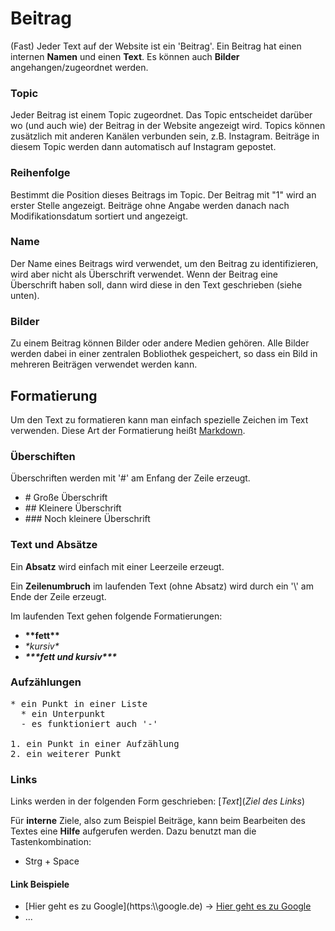 # Beitrag

(Fast) Jeder Text auf der Website ist ein 'Beitrag'. Ein Beitrag hat einen internen **Namen** und einen **Text**. Es können auch **Bilder** angehangen/zugeordnet werden.

### Topic

Jeder Beitrag ist einem Topic zugeordnet. Das Topic entscheidet darüber wo (und auch wie) der Beitrag in der Website angezeigt wird. Topics können zusätzlich mit anderen Kanälen verbunden sein, z.B. Instagram. Beiträge in diesem Topic werden dann automatisch auf Instagram gepostet.

### Reihenfolge

Bestimmt die Position dieses Beitrags im Topic. Der Beitrag mit "1" wird an erster Stelle angezeigt. Beiträge ohne Angabe werden danach nach Modifikationsdatum sortiert und angezeigt.

### Name

Der Name eines Beitrags wird verwendet, um den Beitrag zu identifizieren, wird aber nicht als Überschrift verwendet. Wenn der Beitrag eine Überschrift haben soll, dann wird diese in den Text geschrieben (siehe unten).

### Bilder

Zu einem Beitrag können Bilder oder andere Medien gehören. Alle Bilder werden dabei in einer zentralen Bobliothek gespeichert, so dass ein Bild in mehreren Beiträgen verwendet werden kann.

## Formatierung

Um den Text zu formatieren kann man einfach spezielle Zeichen im Text verwenden. Diese Art der Formatierung heißt [Markdown](https://de.wikipedia.org/wiki/Markdown#Auszeichnungsbeispiele).

### Überschiften

Überschriften werden mit '#' am Enfang der Zeile erzeugt.

* \# Große Überschrift
* \#\# Kleinere Überschrift
* \#\#\# Noch kleinere Überschrift

### Text und Absätze

Ein **Absatz** wird einfach mit einer Leerzeile erzeugt.

Ein **Zeilenumbruch** im laufenden Text (ohne Absatz) wird durch ein '\\' am Ende der Zeile erzeugt.

Im laufenden Text gehen folgende Formatierungen:

* **\*\*fett\*\***
* *\*kursiv\**
* ***\*\*\*fett und kursiv\*\*\****

### Aufzählungen

<pre>
* ein Punkt in einer Liste
  * ein Unterpunkt
  - es funktioniert auch '-'

1. ein Punkt in einer Aufzählung
2. ein weiterer Punkt
</pre>

### Links

Links werden in der folgenden Form geschrieben: \[*Text*\](*Ziel des Links*)

Für **interne** Ziele, also zum Beispiel Beiträge, kann beim Bearbeiten des Textes eine **Hilfe** aufgerufen werden. Dazu benutzt man die Tastenkombination:

* Strg + Space

#### Link Beispiele

* \[Hier geht es zu Google\](https:\\\\google.de) -> [Hier geht es zu Google](https:\\\\google.de)
* ...
